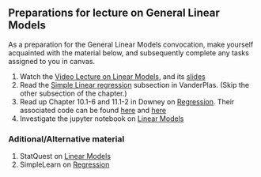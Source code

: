 ## Preparations for lecture on General Linear Models

As a preparation for the General Linear Models convocation, make yourself acquainted with the material below, and subsequently complete any tasks assigned to you in canvas.

1. Watch the [Video Lecture on Linear Models](https://www.youtube.com/watch?v=F9qB1FBNZ3k), and its [slides](slides/LinearModels.pdf)
2. Read the [Simple Linear regression](https://jakevdp.github.io/PythonDataScienceHandbook/05.06-linear-regression.html#Simple-Linear-Regression) subsection in VanderPlas. (Skip the other subsection of the chapter.)
3. Read up Chapter 10.1-6 and 11.1-2 in Downey on [Regression](http://greenteapress.com/thinkstats2/html/thinkstats2011.html). Their associated code can be found [here](https://github.com/AllenDowney/ThinkStats2/blob/master/code/chap10ex.ipynb) and [here](https://github.com/AllenDowney/ThinkStats2/blob/master/code/chap11ex.ipynb)
4. Investigate the jupyter notebook on [Linear Models](../nb/linear/)  


[comment]: <> (https://towardsdatascience.com/introduction-to-linear-regression-in-python-c12a072bedf0)

### Aditional/Alternative material

1. StatQuest on [Linear Models](https://youtu.be/PaFPbb66DxQ)
2. SimpleLearn on [Regression](https://www.youtube.com/watch?v=NUXdtN1W1FE)
